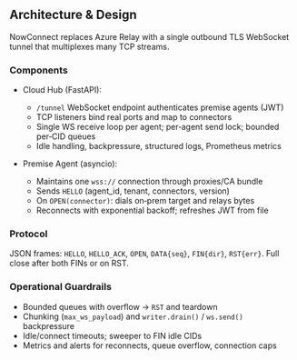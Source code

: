 ## Architecture & Design

NowConnect replaces Azure Relay with a single outbound TLS WebSocket tunnel that multiplexes many TCP streams.

### Components

- Cloud Hub (FastAPI):
  - `/tunnel` WebSocket endpoint authenticates premise agents (JWT)
  - TCP listeners bind real ports and map to connectors
  - Single WS receive loop per agent; per‑agent send lock; bounded per‑CID queues
  - Idle handling, backpressure, structured logs, Prometheus metrics

- Premise Agent (asyncio):
  - Maintains one `wss://` connection through proxies/CA bundle
  - Sends `HELLO` (agent_id, tenant, connectors, version)
  - On `OPEN(connector)`: dials on‑prem target and relays bytes
  - Reconnects with exponential backoff; refreshes JWT from file

### Protocol

JSON frames: `HELLO`, `HELLO_ACK`, `OPEN`, `DATA{seq}`, `FIN{dir}`, `RST{err}`. Full close after both FINs or on RST.

### Operational Guardrails

- Bounded queues with overflow → `RST` and teardown
- Chunking (`max_ws_payload`) and `writer.drain()` / `ws.send()` backpressure
- Idle/connect timeouts; sweeper to FIN idle CIDs
- Metrics and alerts for reconnects, queue overflow, connection caps

